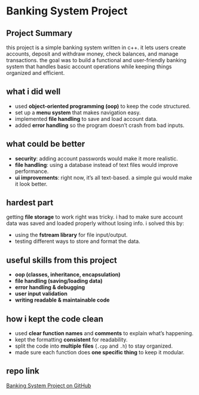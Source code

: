 # Banking System Project

## Project Summary
this project is a simple banking system written in c++. it lets users create accounts, deposit and withdraw money, check balances, and manage transactions. the goal was to build a functional and user-friendly banking system that handles basic account operations while keeping things organized and efficient.

## what i did well
- used **object-oriented programming (oop)** to keep the code structured.  
- set up a **menu system** that makes navigation easy.  
- implemented **file handling** to save and load account data.  
- added **error handling** so the program doesn’t crash from bad inputs.  

## what could be better  
- **security**: adding account passwords would make it more realistic.  
- **file handling**: using a database instead of text files would improve performance.  
- **ui improvements**: right now, it’s all text-based. a simple gui would make it look better.  

## hardest part  
getting **file storage** to work right was tricky. i had to make sure account data was saved and loaded properly without losing info. i solved this by:  
- using the **fstream library** for file input/output.  
- testing different ways to store and format the data.  

## useful skills from this project  
- **oop (classes, inheritance, encapsulation)**  
- **file handling (saving/loading data)**  
- **error handling & debugging**  
- **user input validation**  
- **writing readable & maintainable code**  

## how i kept the code clean  
- used **clear function names** and **comments** to explain what’s happening.  
- kept the formatting **consistent** for readability.  
- split the code into **multiple files** (`.cpp` and `.h`) to stay organized.  
- made sure each function does **one specific thing** to keep it modular.  

## repo link  
[Banking System Project on GitHub](https://github.com/kesysum/BankingSystemProject)  
